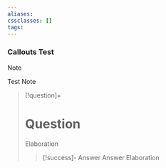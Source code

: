 ```yaml
---
aliases: 
cssclasses: []
tags:
---
```

### Callouts Test

> [!note] 
> Test Note

> [!question]+ 
> # Question 
> Elaboration
> > [!success]- Answer
> > Answer 
> > Elaboration


